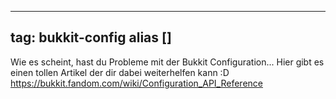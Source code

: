 
---
tag: bukkit-config
alias []
---

Wie es scheint, hast du Probleme mit der Bukkit Configuration... Hier gibt es einen tollen Artikel der dir dabei weiterhelfen kann :D https://bukkit.fandom.com/wiki/Configuration_API_Reference
